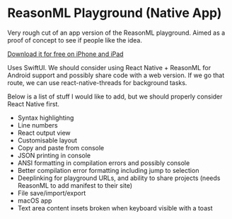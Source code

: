 # ReasonML Playground (Native App)

Very rough cut of an app version of the ReasonML playground. Aimed as a proof of concept to see if people like the idea.

[Download it for free on iPhone and iPad](https://apps.apple.com/gb/app/reasonml/id1507769834)

Uses SwiftUI. We should consider using React Native + ReasonML for Android support and possibly share code with a web version. If we go that route, we can use react-native-threads for background tasks.

Below is a list of stuff I would like to add, but we should properly consider React Native first.

- Syntax highlighting
- Line numbers
- React output view
- Customisable layout
- Copy and paste from console
- JSON printing in console
- ANSI formatting in compilation errors and possibly console
- Better compilation error formatting including jump to selection
- Deeplinking for playground URLs, and ability to share projects (needs ReasonML to add manifest to their site)
- File save/import/export
- macOS app
- Text area content insets broken when keyboard visible with a toast
